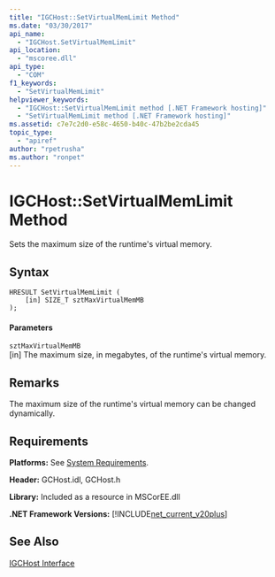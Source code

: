 ```yaml
---
title: "IGCHost::SetVirtualMemLimit Method"
ms.date: "03/30/2017"
api_name: 
  - "IGCHost.SetVirtualMemLimit"
api_location: 
  - "mscoree.dll"
api_type: 
  - "COM"
f1_keywords: 
  - "SetVirtualMemLimit"
helpviewer_keywords: 
  - "IGCHost::SetVirtualMemLimit method [.NET Framework hosting]"
  - "SetVirtualMemLimit method [.NET Framework hosting]"
ms.assetid: c7e7c2d0-e58c-4650-b40c-47b2be2cda45
topic_type: 
  - "apiref"
author: "rpetrusha"
ms.author: "ronpet"
---
```

# IGCHost::SetVirtualMemLimit Method
Sets the maximum size of the runtime's virtual memory.  
  
## Syntax  
  
```  
HRESULT SetVirtualMemLimit (  
    [in] SIZE_T sztMaxVirtualMemMB  
);  
```  
  
#### Parameters  
 `sztMaxVirtualMemMB`  
 [in] The maximum size, in megabytes, of the runtime's virtual memory.  
  
## Remarks  
 The maximum size of the runtime's virtual memory can be changed dynamically.  
  
## Requirements  
 **Platforms:** See [System Requirements](../../../../docs/framework/get-started/system-requirements.md).  
  
 **Header:** GCHost.idl, GCHost.h  
  
 **Library:** Included as a resource in MSCorEE.dll  
  
 **.NET Framework Versions:** [!INCLUDE[net_current_v20plus](../../../../includes/net-current-v20plus-md.md)]  
  
## See Also  
 [IGCHost Interface](../../../../docs/framework/unmanaged-api/hosting/igchost-interface.md)
